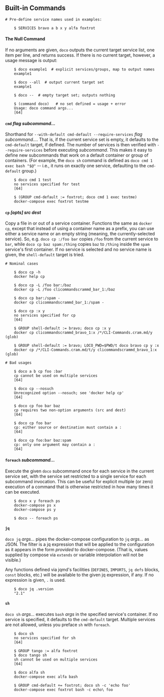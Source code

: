 ## Built-in Commands

~~~shell
# Pre-define service names used in examples:

    $ SERVICES bravo a b x y alfa foxtrot
~~~

#### The Null Command

If no arguments are given, `doco` outputs the current target service list, one item per line, and returns success.  If there is no current target, however, a usage message is output:

~~~shell
    $ doco example1  # explicit services/groups, map to output names
    example1

    $ doco --all  # output current target set
    example1

    $ doco --  # empty target set; outputs nothing

    $ (command doco)   # no set defined = usage + error
    Usage: doco command args...
    [64]
~~~

#### `cmd` *flag subcommand...*

Shorthand for `--with-default cmd-default --require-services` *flag subcommand...*.  That is, if the current service set is empty, it defaults to the `cmd-default` target, if defined.  The number of services is then verified with `--require-services` before executing *subcommand*.  This makes it easy to define new subcommands that work on a default container or group of containers.  (For example, the `doco sh` command is defined as `doco cmd 1 exec bash "$@"` -- i.e., it runs on exactly one service, defaulting to the `cmd-default` group.)

~~~shell
    $ doco cmd 1 test
    no services specified for test
    [64]

    $ (GROUP cmd-default := foxtrot; doco cmd 1 exec testme)
    docker-compose exec foxtrot testme
~~~

#### `cp` *[opts] src dest*

Copy a file in or out of a service container.  Functions the same as `docker cp`, except that instead of using a container name as a prefix, you can use either a service name or an empty string (meaning, the currently-selected service).  So, e.g. `doco cp :/foo bar` copies `/foo` from the current service to `bar`, while `doco cp baz spam:/thing` copies `baz` to `/thing` inside the `spam` service's first container.  If no service is selected and no service name is given, the `shell-default` target is tried.

~~~shell
# Nominal cases

    $ doco cp -h
    docker help cp

    $ doco cp -L /foo bar:/baz
    docker cp -L /foo clicommandscrammd_bar_1:/baz

    $ doco cp bar:/spam -
    docker cp clicommandscrammd_bar_1:/spam -

    $ doco cp :x y
    no services specified for cp
    [64]

    $ GROUP shell-default := bravo; doco cp :x y
    docker cp clicommandscrammd_bravo_1:x /*/CLI-Commands.cram.md/y (glob)

    $ GROUP shell-default := bravo; LOCO_PWD=$PWD/t doco bravo cp y :x
    docker cp /*/CLI-Commands.cram.md/t/y clicommandscrammd_bravo_1:x (glob)

# Bad usages

    $ doco a b cp foo :bar
    cp cannot be used on multiple services
    [64]

    $ doco cp --nosuch
    Unrecognized option --nosuch; see 'docker help cp'
    [64]

    $ doco cp foo bar baz
    cp requires two non-option arguments (src and dest)
    [64]

    $ doco cp foo bar
    cp: either source or destination must contain a :
    [64]

    $ doco cp foo:bar baz:spam
    cp: only one argument may contain a :
    [64]
~~~

#### `foreach` *subcommand...*

Execute the given `doco` subcommand once for each service in the current service set, with the service set restricted to a single service for each subcommand invocation.  This can be useful for explicit multiple (or zero) execution of a command that is otherwise restricted in how many times it can be executed.

~~~shell
    $ doco x y foreach ps
    docker-compose ps x
    docker-compose ps y

    $ doco -- foreach ps
~~~

#### `jq`

`doco jq` *args...* pipes the docker-compose configuration to `jq` *args...* as JSON.   The filter is a jq expression that will be applied to the configuration as it appears in the form *provided* to docker-compose.  (That is, values supplied by compose via `extends` or variable interpolation will not be visible.)

Any functions defined via jqmd's facilities  (`DEFINES`, `IMPORTS`, `jq defs` blocks, `const` blocks, etc.) will be available to the given jq expression, if any.  If no expression is given, `.` is used.

~~~shell
    $ doco jq .version
    "2.1"
~~~

#### `sh`

`doco sh` *args...* executes `bash` *args* in the specified service's container.  If no service is specified, it defaults to the `cmd-default` target.  Multiple services are not allowed, unless you preface `sh` with `foreach`.

~~~shell
    $ doco sh
    no services specified for sh
    [64]

    $ GROUP tango := alfa foxtrot
    $ doco tango sh
    sh cannot be used on multiple services
    [64]

    $ doco alfa sh
    docker-compose exec alfa bash

    $ GROUP cmd-default += foxtrot; doco sh -c 'echo foo'
    docker-compose exec foxtrot bash -c echo\ foo
~~~
